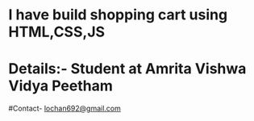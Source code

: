# I have build shopping cart using HTML,CSS,JS 
# Details:- Student at Amrita Vishwa Vidya Peetham
#Contact- lochan692@gmail.com
